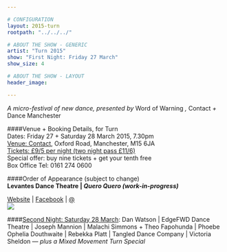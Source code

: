 ```yaml
---

# CONFIGURATION
layout: 2015-turn
rootpath: "../../../"

# ABOUT THE SHOW - GENERIC
artist: "Turn 2015"
show: "First Night: Friday 27 March"
show_size: 4

# ABOUT THE SHOW - LAYOUT
header_image:

---
```

*A micro-festival of new dance, presented by* Word of Warning *,* Contact *+* Dance Manchester       
     
####Venue + Booking Details, for Turn        
Dates: Friday 27 + Saturday 28 March 2015, 7.30pm    
[Venue: Contact](http://contactmcr.com/visit/getting-here), Oxford Road, Manchester, M15 6JA    
[Tickets: £9/5 per night (two night pass £11/6)](http://contactmcr.com/whats-on/30697-turn-2015/booking)        
Special offer: buy nine tickets + get your tenth free    
Box Office Tel: 0161 274 0600    
        
####Order of Appearance (subject to change)      
**Levantes Dance Theatre | *Quero Quero (work-in-progress)***        
       
        
[Website](http://www.levantesdancetheatre.org) | [Facebook](http://www.facebook.com) | [@](http://twitter.com/)    
![](.jpg)

####[Second Night: Saturday 28 March](/current/2015-turn/sat):
Dan Watson | EdgeFWD Dance Theatre | Joseph Mannion | Malachi Simmons + Theo Fapohunda | Phoebe Ophelia Douthwaite | Rebekka Platt | Tangled Dance Company | Victoria Sheldon — *plus a Mixed Movement Turn Special*
